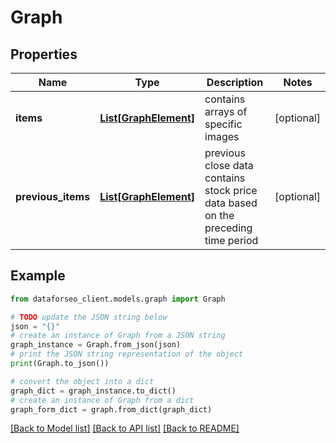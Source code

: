 # Graph


## Properties

Name | Type | Description | Notes
------------ | ------------- | ------------- | -------------
**items** | [**List[GraphElement]**](GraphElement.md) | contains arrays of specific images | [optional] 
**previous_items** | [**List[GraphElement]**](GraphElement.md) | previous close data contains stock price data based on the preceding time period | [optional] 

## Example

```python
from dataforseo_client.models.graph import Graph

# TODO update the JSON string below
json = "{}"
# create an instance of Graph from a JSON string
graph_instance = Graph.from_json(json)
# print the JSON string representation of the object
print(Graph.to_json())

# convert the object into a dict
graph_dict = graph_instance.to_dict()
# create an instance of Graph from a dict
graph_form_dict = graph.from_dict(graph_dict)
```
[[Back to Model list]](../README.md#documentation-for-models) [[Back to API list]](../README.md#documentation-for-api-endpoints) [[Back to README]](../README.md)


